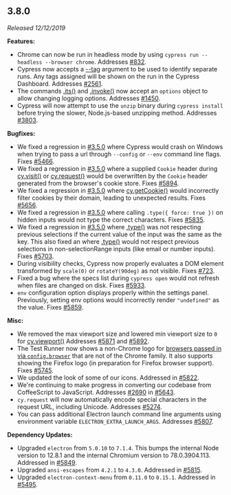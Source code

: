 ## 3.8.0

_Released 12/12/2019_

**Features:**

- Chrome can now be run in headless mode by using `cypress run --headless --browser chrome`. Addresses [#832](https://github.com/cypress-io/cypress/issues/832).
- Cypress now accepts a [--tag](/guides/guides/command-line#cypress-run-tag-lt-tag-gt) argument to be used to identify separate runs. Any tags assigned will be shown on the run in the Cypress Dashboard. Addresses [#2561](https://github.com/cypress-io/cypress/issues/2561).
- The commands [.its()](/api/commands/its) and [.invoke()](/api/commands/invoke) now accept an `options` object to allow changing logging options. Addresses [#1450](https://github.com/cypress-io/cypress/issues/1450).
- Cypress will now attempt to use the `unzip` binary during `cypress install` before trying the slower, Node.js-based unzipping method. Addresses [#3803](https://github.com/cypress-io/cypress/issues/3803).

**Bugfixes:**

- We fixed a regression in [#3.5.0](#3-5-0) where Cypress would crash on Windows when trying to pass a url through `--config` or `--env` command line flags. Fixes [#5466](https://github.com/cypress-io/cypress/issues/5466).
- We fixed a regression in [#3.5.0](#3-5-0) where a supplied `Cookie` header during [cy.visit()](/api/commands/visit) or [cy.request()](/api/commands/request) would be overwritten by the `Cookie` header generated from the browser's cookie store. Fixes [#5894](https://github.com/cypress-io/cypress/issues/5894).
- We fixed a regression in [#3.5.0](#3-5-0) where [cy.getCookie()](/api/commands/getcookie) would incorrectly filter cookies by their domain, leading to unexpected results. Fixes [#5656](https://github.com/cypress-io/cypress/issues/5656).
- We fixed a regression in [#3.5.0](#3-5-0) where calling `.type({ force: true })` on hidden inputs would not type the correct characters. Fixes [#5835](https://github.com/cypress-io/cypress/issues/5835).
- We fixed a regression in [#3.5.0](#3-5-0) where [.type()](/api/commands/type) was not respecting previous selections if the current value of the input was the same as the key. This also fixed an where [.type()](/api/commands/type) would not respect previous selections in non-selectionRange inputs (like email or number inputs). Fixes [#5703](https://github.com/cypress-io/cypress/issues/5703).
- During visibility checks, Cypress now properly evaluates a DOM element transformed by `scale(0)` or `rotateY(90deg)` as not visible. Fixes [#723](https://github.com/cypress-io/cypress/issues/723).
- Fixed a bug where the specs list during `cypress open` would not refresh when files are changed on disk. Fixes [#5933](https://github.com/cypress-io/cypress/issues/5933).
- `env` configuration option displays properly within the settings panel. Previously, setting env options would incorrectly render `"undefined"` as the value. Fixes [#5859](https://github.com/cypress-io/cypress/issues/5859).

**Misc:**

- We removed the max viewport size and lowered min viewport size to `0` for [cy.viewport()](/api/commands/viewport) Addresses [#5871](https://github.com/cypress-io/cypress/issues/5871) and [#5892](https://github.com/cypress-io/cypress/issues/5892).
- The Test Runner now shows a non-Chrome logo for [browsers passed in via `config.browser`](/guides/guides/launching-browsers#Customize-available-browsers) that are not of the Chrome family. It also supports showing the Firefox logo (in preparation for Firefox browser support). Fixes [#5745](https://github.com/cypress-io/cypress/issues/5745).
- We updated the look of some of our icons. Addressed in [#5822](https://github.com/cypress-io/cypress/pull/5822).
- We're continuing to make progress in converting our codebase from CoffeeScript to JavaScript. Addresses [#2690](https://github.com/cypress-io/cypress/issues/2690) in [#5643](https://github.com/cypress-io/cypress/pull/5643).
- `cy.request` will now automatically encode special characters in the request URL, including Unicode. Addresses [#5274](https://github.com/cypress-io/cypress/issues/5274).
- You can pass additional Electron launch command line arguments using environment variable `ELECTRON_EXTRA_LAUNCH_ARGS`. Addresses [#5807](https://github.com/cypress-io/cypress/issues/5807).

**Dependency Updates:**

- Upgraded `electron` from `5.0.10` to `7.1.4`. This bumps the internal Node version to 12.8.1 and the internal Chromium version to 78.0.3904.113. Addressed in [#5849](https://github.com/cypress-io/cypress/pull/5849).
- Upgraded `ansi-escapes` from `4.2.1` to `4.3.0`. Addressed in [#5815](https://github.com/cypress-io/cypress/pull/5815).
- Upgraded `electron-context-menu` from `0.11.0` to `0.15.1`. Addressed in [#5495](https://github.com/cypress-io/cypress/pull/5495).
